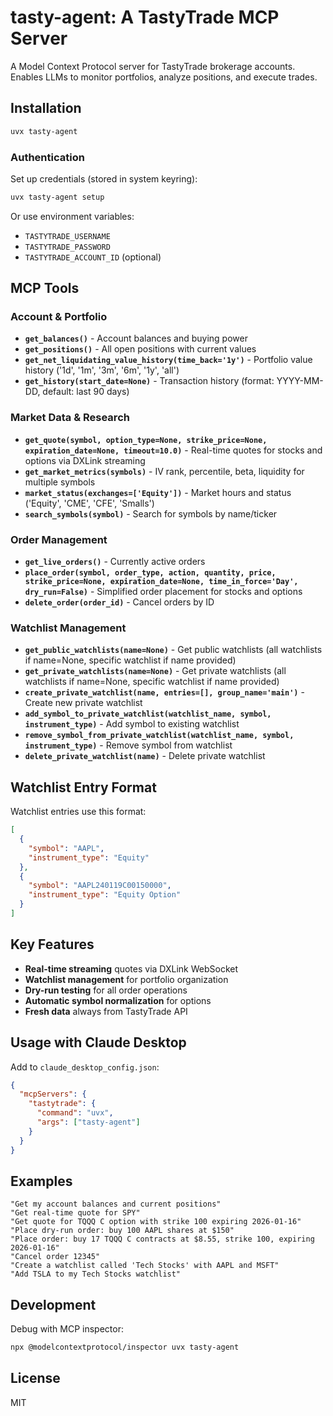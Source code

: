 # tasty-agent: A TastyTrade MCP Server

A Model Context Protocol server for TastyTrade brokerage accounts. Enables LLMs to monitor portfolios, analyze positions, and execute trades.

## Installation

```bash
uvx tasty-agent
```

### Authentication

Set up credentials (stored in system keyring):
```bash
uvx tasty-agent setup
```

Or use environment variables:
- `TASTYTRADE_USERNAME`
- `TASTYTRADE_PASSWORD`
- `TASTYTRADE_ACCOUNT_ID` (optional)

## MCP Tools

### Account & Portfolio
- **`get_balances()`** - Account balances and buying power
- **`get_positions()`** - All open positions with current values
- **`get_net_liquidating_value_history(time_back='1y')`** - Portfolio value history ('1d', '1m', '3m', '6m', '1y', 'all')
- **`get_history(start_date=None)`** - Transaction history (format: YYYY-MM-DD, default: last 90 days)

### Market Data & Research
- **`get_quote(symbol, option_type=None, strike_price=None, expiration_date=None, timeout=10.0)`** - Real-time quotes for stocks and options via DXLink streaming
- **`get_market_metrics(symbols)`** - IV rank, percentile, beta, liquidity for multiple symbols
- **`market_status(exchanges=['Equity'])`** - Market hours and status ('Equity', 'CME', 'CFE', 'Smalls')
- **`search_symbols(symbol)`** - Search for symbols by name/ticker

### Order Management
- **`get_live_orders()`** - Currently active orders
- **`place_order(symbol, order_type, action, quantity, price, strike_price=None, expiration_date=None, time_in_force='Day', dry_run=False)`** - Simplified order placement for stocks and options
- **`delete_order(order_id)`** - Cancel orders by ID

### Watchlist Management
- **`get_public_watchlists(name=None)`** - Get public watchlists (all watchlists if name=None, specific watchlist if name provided)
- **`get_private_watchlists(name=None)`** - Get private watchlists (all watchlists if name=None, specific watchlist if name provided)
- **`create_private_watchlist(name, entries=[], group_name='main')`** - Create new private watchlist
- **`add_symbol_to_private_watchlist(watchlist_name, symbol, instrument_type)`** - Add symbol to existing watchlist
- **`remove_symbol_from_private_watchlist(watchlist_name, symbol, instrument_type)`** - Remove symbol from watchlist
- **`delete_private_watchlist(name)`** - Delete private watchlist

## Watchlist Entry Format

Watchlist entries use this format:
```json
[
  {
    "symbol": "AAPL",
    "instrument_type": "Equity"
  },
  {
    "symbol": "AAPL240119C00150000",
    "instrument_type": "Equity Option"
  }
]
```

## Key Features

- **Real-time streaming** quotes via DXLink WebSocket
- **Watchlist management** for portfolio organization
- **Dry-run testing** for all order operations
- **Automatic symbol normalization** for options
- **Fresh data** always from TastyTrade API

## Usage with Claude Desktop

Add to `claude_desktop_config.json`:
```json
{
  "mcpServers": {
    "tastytrade": {
      "command": "uvx",
      "args": ["tasty-agent"]
    }
  }
}
```

## Examples

```
"Get my account balances and current positions"
"Get real-time quote for SPY"
"Get quote for TQQQ C option with strike 100 expiring 2026-01-16"
"Place dry-run order: buy 100 AAPL shares at $150"
"Place order: buy 17 TQQQ C contracts at $8.55, strike 100, expiring 2026-01-16"
"Cancel order 12345"
"Create a watchlist called 'Tech Stocks' with AAPL and MSFT"
"Add TSLA to my Tech Stocks watchlist"
```

## Development

Debug with MCP inspector:
```bash
npx @modelcontextprotocol/inspector uvx tasty-agent
```

## License

MIT
